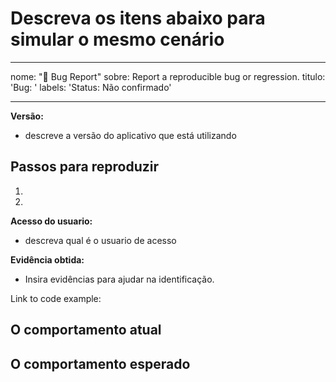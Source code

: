 # Descreva os itens abaixo para simular o mesmo cenário

---
nome: "🐛 Bug Report"
sobre: Report a reproducible bug or regression.
titulo: 'Bug: '
labels: 'Status: Não confirmado'

---

**Versão:**
- descreve a versão do aplicativo que está utilizando

<!--
  Forneça uma descrição clara e concisa do que é o bug. Incluir
  capturas de tela, se necessário. Por favor, teste usando a versão mais recente para certificar-se de que seu problema ainda não foi corrigido.
-->


## Passos para reproduzir

1.
2.

<!--
  Seu bug será corrigido muito mais rápido se pudermos executar seu cenário. Edições sem etapas de reprodução ou exemplos de código podem ser imediatamente fechados como não acionáveis.
-->
**Acesso do usuario:** 
- descreva qual é o usuario de acesso


**Evidência obtida:** 
- Insira evidências para ajudar na identificação.

Link to code example:

<!--
  Please provide a CodeSandbox (https://codesandbox.io/s/new), a link to a
  repository on GitHub, or provide a minimal code example that reproduces the
  problem. You may provide a screenshot of the application if you think it is
  relevant to your bug report. Here are some tips for providing a minimal
  example: https://stackoverflow.com/help/mcve.
-->

## O comportamento atual


## O comportamento esperado
